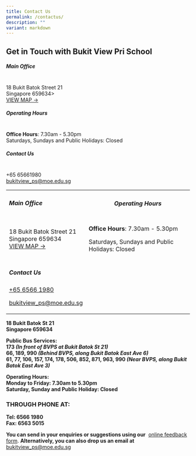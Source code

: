 ```yaml
---
title: Contact Us
permalink: /contactus/
description: ""
variant: markdown
---
```

<h2><strong>Get in Touch with Bukit View Pri School</strong></h2>
<h5><strong>Main Office</strong></h5>
<br>18 Bukit Batok Street 21
<br>Singapore 659634&gt;
<br><a href="https://www.google.com/maps?q=18+Bukit+Batok+Street+21+Singapore+659634+" rel="noopener nofollow" target="_blank">VIEW MAP →</a>
<p></p>
<h5><strong>Operating Hours</strong></h5>
<br><strong>Office Hours</strong>:&nbsp;7.30am - 5.30pm
<br>Saturdays, Sundays and Public Holidays: Closed
<h5><strong>Contact Us</strong></h5>
<br>+65 65661980
<br><a href="mailto:bukitview_ps@moe.edu.sg" rel="noopener noreferrer nofollow" target="_blank"><u>bukitview_ps@moe.edu.sg</u></a>
<p>
<table style="minWidth: 50px">
<colgroup>
<col>
<col>
</colgroup>
<tbody>
<tr>
<td rowspan="1" colspan="1">
<h5><strong>Main Office</strong></h5>
</td>
<th rowspan="1" colspan="1">
<h5><strong>Operating Hours</strong></h5>
</th>
</tr>
<tr>
<td rowspan="1" colspan="1">
<p>18 Bukit Batok Street 21
<br>Singapore 659634
<br><a href="https://www.google.com/maps?q=18+Bukit+Batok+Street+21+Singapore+659634+" rel="noopener nofollow" target="_blank">VIEW MAP →</a>
</p>
</td>
<td rowspan="1" colspan="1">
<p><strong>Office Hours</strong>:&nbsp;7.30am - 5.30pm</p>
<p>Saturdays, Sundays and Public Holidays: Closed</p>
</td>
</tr>
<tr>
<td rowspan="1" colspan="1">
<h5><strong>Contact Us</strong></h5>
<p><a href="tel:+6565661980" rel="noopener noreferrer nofollow" target="_blank"><u>+65 6566 1980</u></a>
</p>
<p><a href="mailto:bukitview_ps@moe.edu.sg" rel="noopener noreferrer nofollow" target="_blank"><u>bukitview_ps@moe.edu.sg</u></a>
</p>
</td>
<td rowspan="1" colspan="1">
<p></p>
</td>
</tr>
</tbody>
</table>
</p><p><strong>18 Bukit Batok St 21</strong>
<br><strong>Singapore 659634</strong>
</p>
<p><strong>Public Bus Services:</strong>
<br><strong>173&nbsp;<em>(In front of BVPS at Bukit Batok St 21)</em></strong>
<br><strong>66, 189, 990&nbsp;<em>(Behind BVPS, along Bukit Batok East Ave 6)</em></strong>
<br><strong>61, 77, 106, 157, 174, 178, 506, 852, 871, 963, 990&nbsp;<em>(Near BVPS, along Bukit Batok East Ave 3)</em></strong>
</p>
<p><strong>Operating Hours:</strong>
<br><strong>Monday to Friday: 7.30am to 5.30pm</strong>
<br><strong>Saturday, Sunday and Public Holiday: Closed</strong>
</p>
<h3><strong>THROUGH PHONE AT:</strong></h3>
<p><strong>Tel: 6566 1980</strong>
<br><strong>Fax: 6563 5015</strong>
</p>
<p><strong>You can send in your enquiries or suggestions using our</strong>&nbsp;
<a href="https://forms.cwp.gov.sg/bukitviewpri/FormP361U" rel="noopener noreferrer nofollow" target="_blank">online feedback form</a>.&nbsp;<strong>Alternatively, you can also drop us an email at</strong>&nbsp;
<a href="mailto:bukitview_ps@moe.edu.sg" rel="noopener noreferrer nofollow" target="_blank">bukitview_ps@moe.edu.sg</a>
</p>